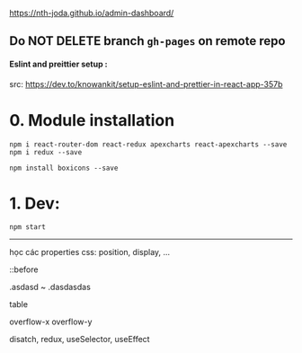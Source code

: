 https://nth-joda.github.io/admin-dashboard/

## Do NOT DELETE branch `gh-pages` on remote repo

#### Eslint and preittier setup :

src: https://dev.to/knowankit/setup-eslint-and-prettier-in-react-app-357b

# 0. Module installation

`npm i react-router-dom react-redux apexcharts react-apexcharts --save`
`npm i redux --save`

`npm install boxicons --save`

# 1. Dev:

`npm start`

---

học các properties css: position, display, ...

::before

.asdasd ~ .dasdasdas

table

overflow-x overflow-y

disatch, redux, useSelector, useEffect
